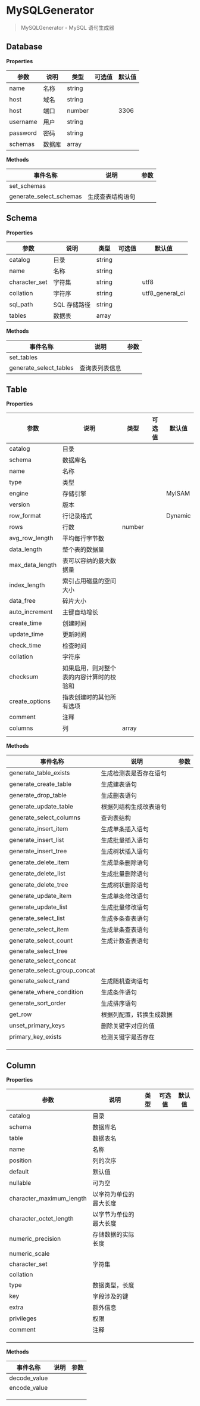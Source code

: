 # MySQLGenerator

> MySQLGenerator - MySQL 语句生成器

## Database

**Properties**

| 参数     | 说明   | 类型   | 可选值 | 默认值 |
| -------- | ------ | ------ | ------ | ------ |
| name     | 名称   | string |
| host     | 域名   | string |
| host     | 端口   | number |        | 3306   |
| username | 用户   | string |
| password | 密码   | string |
| schemas  | 数据库 | array  |

**Methods**

| 事件名称                | 说明             | 参数 |
| ----------------------- | ---------------- | ---- |
| set_schemas             |
| generate_select_schemas | 生成查表结构语句 |

## Schema

**Properties**

| 参数          | 说明         | 类型   | 可选值 | 默认值          |
| ------------- | ------------ | ------ | ------ | --------------- |
| catalog       | 目录         | string |
| name          | 名称         | string |
| character_set | 字符集       | string |        | utf8            |
| collation     | 字符序       | string |        | utf8_general_ci |
| sql_path      | SQL 存储路径 | string |
| tables        | 数据表       | array  |

**Methods**

| 事件名称               | 说明           | 参数 |
| ---------------------- | -------------- | ---- |
| set_tables             |                |
| generate_select_tables | 查询表列表信息 |

## Table

**Properties**

| 参数            | 说明                                     | 类型   | 可选值 | 默认值  |
| --------------- | ---------------------------------------- | ------ | ------ | ------- |
| catalog         | 目录                                     |
| schema          | 数据库名                                 |
| name            | 名称                                     |        |        |         |
| type            | 类型                                     |
| engine          | 存储引擎                                 |        |        | MyISAM  |
| version         | 版本                                     |
| row_format      | 行记录格式                               |        |        | Dynamic |
| rows            | 行数                                     | number |
| avg_row_length  | 平均每行字节数                           |
| data_length     | 整个表的数据量                           |
| max_data_length | 表可以容纳的最大数据量                   |
| index_length    | 索引占用磁盘的空间大小                   |
| data_free       | 碎片大小                                 |
| auto_increment  | 主键自动增长                             |
| create_time     | 创建时间                                 |
| update_time     | 更新时间                                 |
| check_time      | 检查时间                                 |
| collation       | 字符序                                   |
| checksum        | 如果启用，则对整个表的内容计算时的校验和 |
| create_options  | 指表创建时的其他所有选项                 |
| comment         | 注释                                     |
| columns         | 列                                       | array  |
|                 |                                          |

**Methods**

| 事件名称                     | 说明                     | 参数 |
| ---------------------------- | ------------------------ | ---- |
| generate_table_exists        | 生成检测表是否存在语句   |
| generate_create_table        | 生成建表语句             |
| generate_drop_table          | 生成删表语句             |
| generate_update_table        | 根据列结构生成改表语句   |
| generate_select_columns      | 查询表结构               |
| generate_insert_item         | 生成单条插入语句         |
| generate_insert_list         | 生成批量插入语句         |
| generate_insert_tree         | 生成树状插入语句         |
| generate_delete_item         | 生成单条删除语句         |
| generate_delete_list         | 生成批量删除语句         |
| generate_delete_tree         | 生成树状删除语句         |
| generate_update_item         | 生成单条修改语句         |
| generate_update_list         | 生成批量修改语句         |
| generate_select_list         | 生成多条查表语句         |
| generate_select_item         | 生成单条查表语句         |
| generate_select_count        | 生成计数查表语句         |
| generate_select_tree         |                          |
| generate_select_concat       |                          |
| generate_select_group_concat |                          |
| generate_select_rand         | 生成随机查询语句         |
| generate_where_condition     | 生成条件语句             |
| generate_sort_order          | 生成排序语句             |
| get_row                      | 根据列配置，转换生成数据 |
| unset_primary_keys           | 删除关键字对应的值       |
| primary_key_exists           | 检测关键字是否存在       |
|                              |                          |
|                              |                          |
|                              |                          |

## Column

**Properties**

| 参数                     | 说明                   | 类型 | 可选值 | 默认值 |
| ------------------------ | ---------------------- | ---- | ------ | ------ |
| catalog                  | 目录                   |      |        |        |
| schema                   | 数据库名               |      |        |        |
| table                    | 数据表名               |      |        |        |
| name                     | 名称                   |      |        |        |
| position                 | 列的次序               |      |        |        |
| default                  | 默认值                 |      |        |        |
| nullable                 | 可为空                 |      |        |        |
| character_maximum_length | 以字符为单位的最大长度 |      |        |        |
| character_octet_length   | 以字节为单位的最大长度 |      |        |        |
| numeric_precision        | 存储数据的实际长度     |      |        |        |
| numeric_scale            |                        |      |        |        |
| character_set            | 字符集                 |      |        |        |
| collation                |                        |      |        |        |
| type                     | 数据类型，长度         |      |        |        |
| key                      | 字段涉及的键           |      |        |        |
| extra                    | 额外信息               |      |        |        |
| privileges               | 权限                   |      |        |        |
| comment                  | 注释                   |      |        |        |
|                          |                        |      |        |        |
|                          |                        |      |        |        |
|                          |                        |      |        |        |

**Methods**

| 事件名称     | 说明 | 参数 |
| ------------ | ---- | ---- |
| decode_value |      |      |
| encode_value |      |      |
|              |      |      |
|              |      |      |
|              |      |      |
